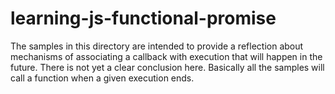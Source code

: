 # learning-js-functional-promise

The samples in this directory are intended to provide a reflection about mechanisms of associating a callback with execution that will happen in the future. There is not yet a clear conclusion here. Basically all the samples will call a function when a given execution ends.
